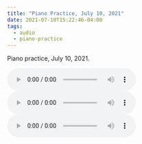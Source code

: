 ```yaml
---
title: "Piano Practice, July 10, 2021"
date: 2021-07-10T15:22:46-04:00
tags: 
  - audio
  - piano-practice
---
```

Piano practice, July 10, 2021.

<audio controls>
	<source src='https://cdn.eick.com/audio/2021-07-10-run-1.mp3' type="audio/mpeg" >
</audio>

<audio controls>
	<source src='https://cdn.eick.com/audio/2021-07-10-drill-1.mp3' type="audio/mpeg" >
</audio>

<audio controls>
	<source src='https://cdn.eick.com/audio/2021-07-10-run-2.mp3' type="audio/mpeg" >
</audio>

